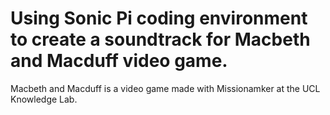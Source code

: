 # Using Sonic Pi coding environment to create a soundtrack for Macbeth and Macduff video game. 

Macbeth and Macduff is a video game made with Missionamker at the UCL Knowledge Lab.
